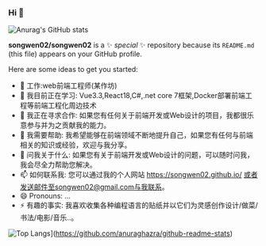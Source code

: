### Hi 👋


![Anurag's GitHub stats](https://github-readme-stats.vercel.app/api?username=songwen02&show_icons=true&theme=highcontrast)


**songwen02/songwen02** is a ✨ _special_ ✨ repository because its `README.md` (this file) appears on your GitHub profile.

Here are some ideas to get you started:

- 🔭 工作:web前端工程师(某作坊) 
- 🌱 我目前正在学习: Vue3.3,React18,C#,.net core 7框架,Docker部署前端工程等前端工程化周边技术
- 👯 我正在寻求合作: 如果您有任何关于前端开发或Web设计的项目，我都很乐意参与并为之贡献我的能力。
- 🤔 我需要帮助: 我希望能够在前端领域不断地提升自己，如果您有任何与前端相关的知识或经验，欢迎与我分享。
- 💬 问我关于什么: 如果您有关于前端开发或Web设计的问题，可以随时问我，我会尽全力帮助您解决。
- 📫 如何联系我: 您可以通过我的个人网站 https://songwen02.github.io/ 或者发送邮件至songwen02@gmail.com与我联系。
- 😄 Pronouns: ...
- ⚡ 有趣的事实: 我喜欢收集各种编程语言的贴纸并以它们为灵感创作设计/做菜/书法/电影/音乐..。


![Top Langs](https://github-readme-stats.vercel.app/api/top-langs/?username=songwen02&layout=compact)](https://github.com/anuraghazra/github-readme-stats)
